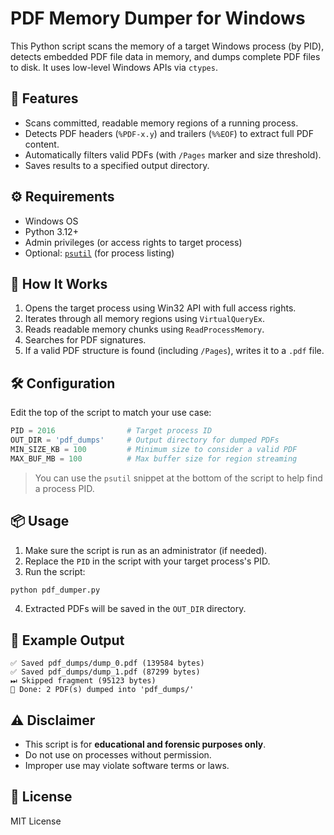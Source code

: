 # PDF Memory Dumper for Windows

This Python script scans the memory of a target Windows process (by PID), detects embedded PDF file data in memory, and dumps complete PDF files to disk. It uses low-level Windows APIs via `ctypes`.

## 🚀 Features

- Scans committed, readable memory regions of a running process.
- Detects PDF headers (`%PDF-x.y`) and trailers (`%%EOF`) to extract full PDF content.
- Automatically filters valid PDFs (with `/Pages` marker and size threshold).
- Saves results to a specified output directory.

## ⚙️ Requirements

- Windows OS
- Python 3.12+
- Admin privileges (or access rights to target process)
- Optional: [`psutil`](https://pypi.org/project/psutil/) (for process listing)

## 🧾 How It Works

1. Opens the target process using Win32 API with full access rights.
2. Iterates through all memory regions using `VirtualQueryEx`.
3. Reads readable memory chunks using `ReadProcessMemory`.
4. Searches for PDF signatures.
5. If a valid PDF structure is found (including `/Pages`), writes it to a `.pdf` file.

## 🛠 Configuration

Edit the top of the script to match your use case:

```python
PID = 2016                # Target process ID
OUT_DIR = 'pdf_dumps'     # Output directory for dumped PDFs
MIN_SIZE_KB = 100         # Minimum size to consider a valid PDF
MAX_BUF_MB = 100          # Max buffer size for region streaming
````

> You can use the `psutil` snippet at the bottom of the script to help find a process PID.

## 📦 Usage

1. Make sure the script is run as an administrator (if needed).
2. Replace the `PID` in the script with your target process's PID.
3. Run the script:

```bash
python pdf_dumper.py
```

4. Extracted PDFs will be saved in the `OUT_DIR` directory.

## 🧪 Example Output

```
✅ Saved pdf_dumps/dump_0.pdf (139584 bytes)
✅ Saved pdf_dumps/dump_1.pdf (87299 bytes)
⏭ Skipped fragment (95123 bytes)
🎉 Done: 2 PDF(s) dumped into 'pdf_dumps/'
```

## ⚠️ Disclaimer

* This script is for **educational and forensic purposes only**.
* Do not use on processes without permission.
* Improper use may violate software terms or laws.

## 📄 License

MIT License
